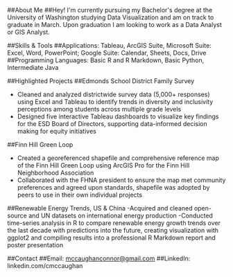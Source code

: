 ##About Me
##Hey! I'm currently pursuing my Bachelor's degree at the University of Washington studying Data Visualization and am on track to graduate in March. Upon graduation I am looking to work as a Data Analyst or GIS Analyst.

##Skills & Tools
##Applications: Tableau, ArcGIS Suite, Microsoft Suite: Excel, Word, PowerPoint; Google Suite: Calendar, Sheets, Docs, Drive
##Programming Languages: Basic R and R Markdown, Basic Python, Intermediate Java

##Highlighted Projects
##Edmonds School District Family Survey
- Cleaned and analyzed districtwide survey data (5,000+ responses) using Excel and Tableau to identify trends in diversity and inclusivity perceptions among students across multiple grade levels
- Designed five interactive Tableau dashboards to visualize key findings for the ESD Board of Directors, supporting data-informed decision making for equity initiatives
  
##Finn Hill Green Loop
- Created a georeferenced shapefile and comprehensive reference map of the Finn Hill Green Loop using ArcGIS Pro for the Finn Hill Neighborhood Association
- Collaborated with the FHNA president to ensure the map met community preferences and agreed upon standards, shapefile was adopted by peers to use in their own individual projects

##Renewable Energy Trends, US & China
-Acquired and cleaned open-source and UN datasets on international energy production
-Conducted time-series analysis in R to compare renewable energy growth trends over the last decade with predictions into the future, creating visualization with ggplot2 and compiling results into a professional R Markdown report and poster presentation

##Contact
##Email: mccaughanconnor@gmail.com
##LinkedIn: linkedin.com/cmccaughan

<!--
**connormccaughan/connormccaughan** is a ✨ _special_ ✨ repository because its `README.md` (this file) appears on your GitHub profile.

Here are some ideas to get you started:

- 🔭 I’m currently working on ...
- 🌱 I’m currently learning ...
- 👯 I’m looking to collaborate on ...
- 🤔 I’m looking for help with ...
- 💬 Ask me about ...
- 📫 How to reach me: ...
- 😄 Pronouns: ...
- ⚡ Fun fact: ...
-->
